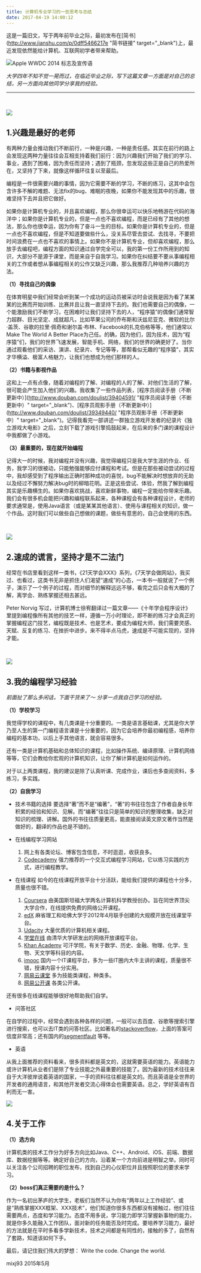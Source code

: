 ```yaml
---
title: 计算机专业学习的一些思考与总结
date: 2017-04-19 14:00:12
---
```


这是一篇旧文，写于两年前毕业之际，最初发布在[简书](http://www.jianshu.com/p/0dff5466217e "简书链接" target="_blank")上，最近发现依然能给计算机、互联网初学者带来帮助。

<!--more-->

![Apple WWDC 2014 标志及宣传语](http://upload-images.jianshu.io/upload_images/51201-0bdc90b4b6804f00.png)

*大学四年不知不觉一晃而过，在临近毕业之际，写下这篇文章一方面是对自己的总结，另一方面向其他同学分享我的经验。*
***
<br >


![](http://upload-images.jianshu.io/upload_images/51201-7d46e6f0419d0d91.jpg)

## 1.兴趣是最好的老师

有两种力量会推动我们不断前行，一种是兴趣，一种是责任感。其实在前行的路上会发现这两种力量往往会互相支持着我们前行：因为兴趣我们开始了我们的学习、事业，遇到了困难，因为责任而坚持；遇到了瓶颈，忽发现这些正是自己的热爱所在，又坚持了下来，就像这样循环往复以至最后。

编程是一件很需要兴趣的事情，因为它需要不断的学习，不断的练习，这其中会包含许多不解的难题、无法fix的bug、难眠的夜晚，如果你不能发现其中的乐趣，很难坚持下去并且把它做好。

如果你是计算机专业的，并且喜欢编程，那么你很幸运可以快乐地畅游在代码的海洋中；如果你是计算机专业的，但是一点也不喜欢编程，而是已经有了其他的想法，那么你也很幸运，因为你有了奋斗一生的目标。如果你是计算机专业的，但是一点也不喜欢编程，但是不知道要做些什么，没关系尽管去尝试、去找寻，不要把时间浪费在一点也不喜欢的事情上。如果你不是计算机专业，但却喜欢编程，那么放手去编程吧，编程方面的知识通过自学完全可以，我的第一份工作所用到的知识，大部分不是源于课堂，而是来自于自我学习。如果你在纠结要不要从事编程相关的工作或者想从事编程相关的公作又缺乏兴趣，那么我推荐几种培养兴趣的方法。

**（1）寻找自己的偶像**

在体育明星中我们经常会听到某一个成功的运动员被采访时会说我是因为看了某某某的比赛而开始训练、比赛并且让我一直坚持下去的。我们也需要自己的偶像，一个能激励我们不断学习，在困难时让我们坚持下去的人，“程序猿”的偶像们通常智力超群、目光坚定、成就超凡，比如苹果公司的乔布斯和沃兹尼亚克、微软的比尔·盖茨、谷歌的拉里·佩奇和谢尔盖·布林、Facebook的扎克伯格等等，他们通常以Make The World A Better Place为己任。的确，因为他们，因为技术，因为“程序猿”们，我们的世界飞速发展，智能手机、网络，我们的世界的确更好了。当你通过观看他们的采访、演讲、纪录片、专记等等，那帮看似无趣的“程序猿”，其实才华横溢、极富人格魅力，让我们也想成为他们那样的人。

**（2）书籍与影视作品**

这和上一点有点像，随着对编程的了解、对编程的人的了解、对他们生活的了解，很可能会产生加入他们的兴趣。我收集了一些作品列表，[程序员阅读手册（不断更新中）](http://www.douban.com/doulist/39404591/ "程序员阅读手册（不断更新中）" target="_blank")、[程序员观影手册（不断更新中）](http://www.douban.com/doulist/39349440/ "程序员观影手册（不断更新中）" target="_blank")。记得我看完一部讲述一群独立游戏开发者的纪录片《独立游戏大电影》之后，立刻下载了游戏引擎捣鼓起来，在后来的多门课的课程设计中我都做了小游戏。

**（3）最重要的，现在就开始编程**

记得大一的时候，我对编程并没有兴趣，我觉得编程只是我大学生涯的作业、任务，我学习的很被动，只能勉强能够应付课程和考试。但是在那些被动尝试的过程中，我却感受到了程序输出正确时那种成功的喜悦，bug不能解决时想放弃的无助以及经过不懈努力解决bug时的柳暗花明。正是这些尝试、体验，然我了解到编程其实是乐趣横生的。如果你喜欢挑战，喜欢新鲜事物，编程一定能给你带来乐趣。我们会有很多机会能把兴趣和编程联系起来，各种课程会有各种课程设计，老师的要求通常是，使用Java语言（或是某某其他语言）、使用与课程相关的知识，做一个作品。这时我们可以做些自己想做的课题，做些有意思的，自己会使用的东西。

<br >

![](http://upload-images.jianshu.io/upload_images/51201-599d3fabe0006675.jpg)

## 2.速成的谎言，坚持才是不二法门

经常在书店里看到这样一类书，《21天学会XXX》系列，《7天学会做网站》，我买过、也看过，这类书无非是抓住人们渴望“速成”的心态，一本书一般就说了一个例子，演示了一个例子的过程，而对细节的解释远远不够，看完之后只会有大概的了解，离学会、熟练掌握还相去甚远。

Peter Norvig 写过，计算机博士徐宥翻译过一篇文章——《十年学会程序设计》里提到编程像所有其他的技艺一样，遵循一万小时理论，即不断的练习才会真正的掌握编程这门技艺，编程既是技术、也是艺术，要成为编程大师，我们需要灵感、天赋、反复的练习、在挫折中进步。来不得半点马虎，速成是不可能实现的，坚持才能。

<br>

![](http://upload-images.jianshu.io/upload_images/51201-4a1eeda1fc453942.jpg)

## 3.我的编程学习经验

*前面扯了那么多闲话，下面干货来了～ 分享一点我自己学习的经验。*

**（1）学校学习**

我觉得学校的课程中，有几类课是十分重要的。一类是语言基础课，尤其是你大学乃至人生的第一门编程语言课是十分重要的，因为它会培养你最初编程感，培养你编程的基本功，以后上手其他语言，就会容易很多。

还有一类是计算机基础和总体知识的课程，比如操作系统、编译原理、计算机网络等等，它们会教给你宏观的计算机知识，让你了解计算机是如何运作的。

对于以上两类课程，我的建议是除了认真听课、完成作业，课后也多查阅资料，多练习，多实践。

**（2）自我学习**


* 技术书籍的选择
要选择“著”而不是“编著”，“著”的书往往包含了作者自身长年积累的经验和知识、见解。而“编著”往往只是简单的知识的整理收集，缺乏对知识的梳理、讲解。国外的书往往质量更高，能直接阅读英文原文著作当然是做好的，翻译的作品也是不错的。

* 在线编程学习网站
  1. 网上有各类论坛、博客包含信息，不时逛逛，收获良多。
  2. [Codecademy](http://www.codecademy.com/) 强力推荐的一个交互式编程学习网站，它以练习实践的方式，进行编程教学。

* 在线课程
如今的在线课程开放平台十分活跃，能给我们提供的课程也十分多，质量也很不错。
  1. [Coursera](https://www.coursera.org) 由美国斯坦福大学两名计算机科学教授创办。旨在同世界顶尖大学合作，在线提供免费的网络公开课程。
  2. [edX](https://www.edx.org) 麻省理工和哈佛大学于2012年4月联手创建的大规模开放在线课堂平台。
  3. [Udacity](http://udacity.com) 大量优质的计算机相关课程。
  6. [学堂在线](http://www.xuetangx.com) 由清华大学研发出的网络开放课程平台。
  9. [Khan Academy](https://www.khanacademy.org) 可汗学院，有关于数学、历史、金融、物理、化学、生物、天文学等科目的内容。
  10. [imooc](http://www.imooc.com/)  国内一个IT课程平台，多为一些IT圈内大牛主讲的课程，质量很不错，授课内容十分实用。
  11. [网易云课堂](http://study.163.com) 多为技能类课程，种类多。
  12. [网易公开课](http://open.163.com) 各类公开课。

还有很多在线课程能够很好地帮助我们自学。

* 问答社区

在自学的过程中，经常会遇到各种各样的问题，一般可以去百度、谷歌等搜索引擎进行搜索，也可以去IT类的问答社区。比如著名的[stackoverflow](http://stackoverflow.com/)，上面的答案可信度非常高；还有国内的[segmentfault](http://segmentfault.com/) 等等。

* 英语

从我上面推荐的资料看来，很多资料都是英文的，这就需要英语的能力。英语能力或许计算机从业者们是除了专业技能之外最重要的技能了。因为最新的技术往往来自于大洋彼岸说着英语的国家，一手的资料往往都是英文的。而且英语是全世界的开发者的通用语言，和其他开发者交流心得体会也需要英语。总之，学好英语有百利而无一害。


![](http://upload-images.jianshu.io/upload_images/51201-1860c63c08df731a.jpg)


## 4.关于工作

**（1）选方向**

计算机类的技术工作分为好多方向比如Java、C++、Android、iOS、前端、数据库、数据挖掘等等。确定好自己的方向，沿着某一个方向前进是明智之举。同时可以关注各个公司招聘的职位发布，找到自己的心仪职位并且按照职位的要求来学习。

**（2）boss们真正需要的是什么？**

作为一名初出茅庐的大学生，老板们当然不认为你有“两年以上工作经验”、或是“熟练掌握XXX框架、XXX技术”，他们知道你很多东西都没有接触过，他们往往需要两点，态度和学习能力。态度不用多说，学习能力即学习掌握新事物的能力，就是你多久能融入工作团队，面对新的任务能否及时完成。要培养学习能力，最好的方法就是在平时多看多学新技术，技术之间都是有同性的，接触的多了，自然有了套路，知道该如何下手。

最后，请记住我们伟大的梦想：
Write the code. Change the world.

mixj93
2015年5月
